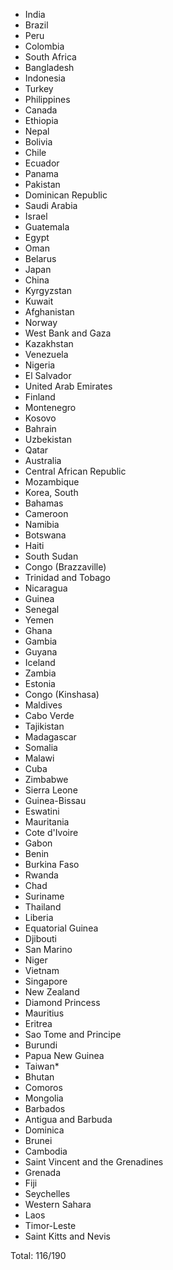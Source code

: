 * India
* Brazil
* Peru
* Colombia
* South Africa
* Bangladesh
* Indonesia
* Turkey
* Philippines
* Canada
* Ethiopia
* Nepal
* Bolivia
* Chile
* Ecuador
* Panama
* Pakistan
* Dominican Republic
* Saudi Arabia
* Israel
* Guatemala
* Egypt
* Oman
* Belarus
* Japan
* China
* Kyrgyzstan
* Kuwait
* Afghanistan
* Norway
* West Bank and Gaza
* Kazakhstan
* Venezuela
* Nigeria
* El Salvador
* United Arab Emirates
* Finland
* Montenegro
* Kosovo
* Bahrain
* Uzbekistan
* Qatar
* Australia
* Central African Republic
* Mozambique
* Korea, South
* Bahamas
* Cameroon
* Namibia
* Botswana
* Haiti
* South Sudan
* Congo (Brazzaville)
* Trinidad and Tobago
* Nicaragua
* Guinea
* Senegal
* Yemen
* Ghana
* Gambia
* Guyana
* Iceland
* Zambia
* Estonia
* Congo (Kinshasa)
* Maldives
* Cabo Verde
* Tajikistan
* Madagascar
* Somalia
* Malawi
* Cuba
* Zimbabwe
* Sierra Leone
* Guinea-Bissau
* Eswatini
* Mauritania
* Cote d'Ivoire
* Gabon
* Benin
* Burkina Faso
* Rwanda
* Chad
* Suriname
* Thailand
* Liberia
* Equatorial Guinea
* Djibouti
* San Marino
* Niger
* Vietnam
* Singapore
* New Zealand
* Diamond Princess
* Mauritius
* Eritrea
* Sao Tome and Principe
* Burundi
* Papua New Guinea
* Taiwan*
* Bhutan
* Comoros
* Mongolia
* Barbados
* Antigua and Barbuda
* Dominica
* Brunei
* Cambodia
* Saint Vincent and the Grenadines
* Grenada
* Fiji
* Seychelles
* Western Sahara
* Laos
* Timor-Leste
* Saint Kitts and Nevis

Total: 116/190